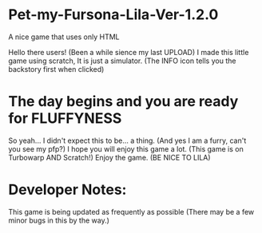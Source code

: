 # Pet-my-Fursona-Lila-Ver-1.2.0
A nice game that uses only HTML



Hello there users! (Been a while sience my last UPLOAD)
I made this little game using scratch, It is just a simulator.
(The INFO icon tells you the backstory first when clicked)



# The day begins and you are ready for FLUFFYNESS
So yeah... I didn't expect this to be... a thing. (And yes I am a furry, can't you see my pfp?)
I hope you will enjoy this game a lot.
(This game is on Turbowarp AND Scratch!)
Enjoy the game.
(BE NICE TO LILA)


# Developer Notes:
This game is being updated as frequently as possible
(There may be a few minor bugs in this by the way.)
